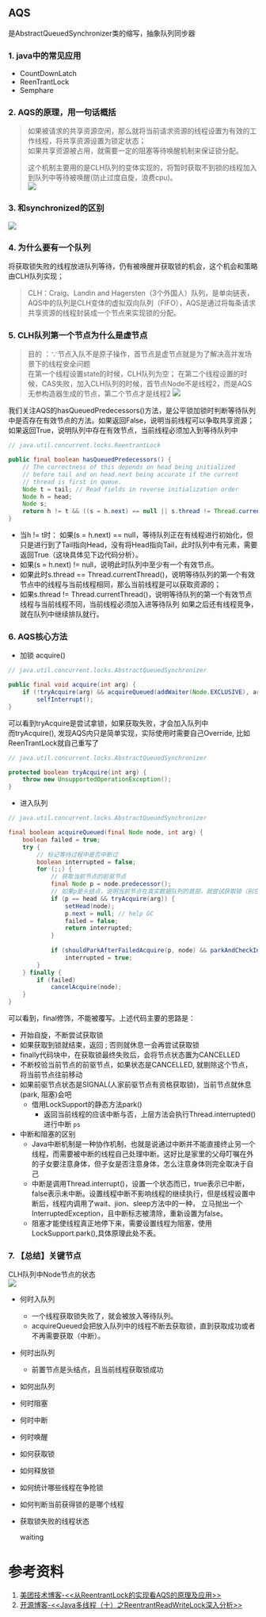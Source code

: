 ## AQS

是AbstractQueuedSynchronizer类的缩写，抽象队列同步器

### 1. java中的常见应用

- CountDownLatch
- ReenTrantLock
- Semphare

### 2. AQS的原理，用一句话概括

> 如果被请求的共享资源空闲，那么就将当前请求资源的线程设置为有效的工作线程，将共享资源设置为锁定状态；  
> 如果共享资源被占用，就需要一定的阻塞等待唤醒机制来保证锁分配。
>
> 这个机制主要用的是CLH队列的变体实现的，将暂时获取不到锁的线程加入到队列中等待被唤醒(防止过度自旋，浪费cpu)。  
> ![](https://p9-juejin.byteimg.com/tos-cn-i-k3u1fbpfcp/14ffc4f7b48e4044b1fff58c833d111c~tplv-k3u1fbpfcp-watermark.image)  


### 3. 和synchronized的区别

![](https://p3-juejin.byteimg.com/tos-cn-i-k3u1fbpfcp/87b2133189fe4023846d0505a63f9d25~tplv-k3u1fbpfcp-watermark.image)

### 4. 为什么要有一个队列  

将获取锁失败的线程放进队列等待，仍有被唤醒并获取锁的机会，这个机会和策略由CLH队列实现；  

> CLH：Craig、Landin and Hagersten（3个外国人）队列，是单向链表，AQS中的队列是CLH变体的虚拟双向队列（FIFO），AQS是通过将每条请求共享资源的线程封装成一个节点来实现锁的分配。

### 5. CLH队列第一个节点为什么是虚节点

> 目的 ：∵节点入队不是原子操作，首节点是虚节点就是为了解决高并发场景下的线程安全问题  
> 在第一个线程设置state的时候，CLH队列为空； 在第二个线程设置的时候，CAS失败，加入CLH队列的时候，首节点Node不是线程2，而是AQS无参构造器生成的节点，第二个节点才是线程2
> ![](https://p6-juejin.byteimg.com/tos-cn-i-k3u1fbpfcp/227133e1eb664a66b16f9b25867e867d~tplv-k3u1fbpfcp-watermark.image)  

我们关注AQS的hasQueuedPredecessors()方法，是公平锁加锁时判断等待队列中是否存在有效节点的方法。如果返回False，说明当前线程可以争取共享资源；如果返回True，说明队列中存在有效节点，当前线程必须加入到等待队列中

```java
// java.util.concurrent.locks.ReentrantLock

public final boolean hasQueuedPredecessors() {
	// The correctness of this depends on head being initialized
	// before tail and on head.next being accurate if the current
	// thread is first in queue.
	Node t = tail; // Read fields in reverse initialization order
	Node h = head;
	Node s;
	return h != t && ((s = h.next) == null || s.thread != Thread.currentThread());
}
```

- 当h != t时： 如果(s = h.next) == null，等待队列正在有线程进行初始化，但只是进行到了Tail指向Head，没有将Head指向Tail，此时队列中有元素，需要返回True（这块具体见下边代码分析）。 
- 如果(s = h.next) != null，说明此时队列中至少有一个有效节点。
- 如果此时s.thread == Thread.currentThread()，说明等待队列的第一个有效节点中的线程与当前线程相同，那么当前线程是可以获取资源的；
- 如果s.thread != Thread.currentThread()，说明等待队列的第一个有效节点线程与当前线程不同，当前线程必须加入进等待队列
  如果之后还有线程竞争，就在队列中继续排队就行。

### 6. AQS核心方法

- 加锁 acquire()

```java
// java.util.concurrent.locks.AbstractQueuedSynchronizer

public final void acquire(int arg) {
	if (!tryAcquire(arg) && acquireQueued(addWaiter(Node.EXCLUSIVE), arg))
		selfInterrupt();
}
```

可以看到tryAcquire是尝试拿锁，如果获取失败，才会加入队列中  
而tryAcquire(), 发现AQS内只是简单实现，实际使用时需要自己Override, 比如ReenTrantLock就自己重写了

```java
// java.util.concurrent.locks.AbstractQueuedSynchronizer

protected boolean tryAcquire(int arg) {
	throw new UnsupportedOperationException();
}
```

- 进入队列

```java
// java.util.concurrent.locks.AbstractQueuedSynchronizer

final boolean acquireQueued(final Node node, int arg) {
	boolean failed = true;
	try {
		// 标记等待过程中是否中断过
		boolean interrupted = false;
		for (;;) {
			// 获取当前节点的前驱节点
			final Node p = node.predecessor();
			// 如果p是头结点，说明当前节点在真实数据队列的首部，就尝试获取锁（别忘了头结点是虚节点）
			if (p == head && tryAcquire(arg)) {
				setHead(node);
				p.next = null; // help GC
				failed = false;
				return interrupted;
			}
			
			if (shouldParkAfterFailedAcquire(p, node) && parkAndCheckInterrupt())
				interrupted = true;
		}
	} finally {
		if (failed)
			cancelAcquire(node);
	}
}
```

可以看到，final修饰，不能被覆写。上述代码主要的思路是： 

- 开始自旋，不断尝试获取锁
- 如果获取到锁就结束，返回 ; 否则就休息一会再尝试获取锁
- finally代码块中，在获取锁最终失败后，会将节点状态置为CANCELLED
- 不断校验当前节点的前驱节点，如果状态是CANCELLED, 就剔除这个节点，将当前节点往前移动
- 如果前驱节点状态是SIGNAL(人家前驱节点有资格获取锁)，当前节点就休息(park, 阻塞)会吧
  - 借用LockSupport的静态方法park()
    - 返回当前线程的应该中断与否，上层方法会执行Thread.interrupted()进行中断
      `ps` 
- 中断和阻塞的区别
  - Java中断机制是一种协作机制，也就是说通过中断并不能直接终止另一个线程，而需要被中断的线程自己处理中断。这好比是家里的父母叮嘱在外的子女要注意身体，但子女是否注意身体，怎么注意身体则完全取决于自己
  - 中断是调用Thread.interrupt()，设置一个状态而已，true表示已中断，false表示未中断。设置线程中断不影响线程的继续执行，但是线程设置中断后，线程内调用了wait、jion、sleep方法中的一种， 立马抛出一个 InterruptedException，且中断标志被清除，重新设置为false。
  - 阻塞才能使线程真正地停下来，需要设置线程为阻塞，使用LockSupport.park(),具体原理此处不表。

### 7. 【总结】关键节点

CLH队列中Node节点的状态  
![](https://p3-juejin.byteimg.com/tos-cn-i-k3u1fbpfcp/66f2951613ab4f8d8c99e088b1ca3507~tplv-k3u1fbpfcp-watermark.image)

- 何时入队列

  - 一个线程获取锁失败了，就会被放入等待队列。
  - acquireQueued会把放入队列中的线程不断去获取锁，直到获取成功或者不再需要获取（中断）。

- 何时出队列

  - 前置节点是头结点，且当前线程获取锁成功

- 如何出队列

- 何时阻塞

- 何时中断

- 何时唤醒
  
- 如何获取锁

- 如何释放锁

- 如何统计哪些线程在争抢锁

- 如何判断当前获得锁的是哪个线程

- 获取锁失败的线程状态

  waiting

# 参考资料
1. [美团技术博客-<<从ReentrantLock的实现看AQS的原理及应用>>](https://tech.meituan.com/2019/12/05/aqs-theory-and-apply.html)
2. [开源博客-<<Java多线程（十）之ReentrantReadWriteLock深入分析>>](http://blog.csdn.net/vernonzheng/article/details/8297230)
